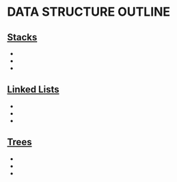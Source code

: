 # DATA STRUCTURE OUTLINE 

## [Stacks](Stacks.md)
*
*
*

## [Linked Lists](Linkedlists.md)
*
*
*

## [Trees](Trees.md)
*
*
*